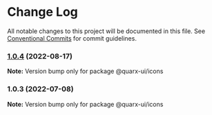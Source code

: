 # Change Log

All notable changes to this project will be documented in this file.
See [Conventional Commits](https://conventionalcommits.org) for commit guidelines.

### [1.0.4](https://github.com/quarx-ui/quarx/compare/diff?sourceBranch=@quarx-ui/icons@1.0.4&targetBranch=@quarx-ui/icons@1.0.3) (2022-08-17)

**Note:** Version bump only for package @quarx-ui/icons





### 1.0.3 (2022-07-08)

**Note:** Version bump only for package @quarx-ui/icons
